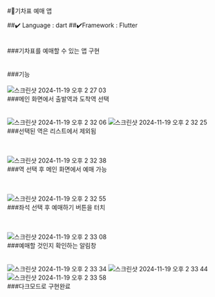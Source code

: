 #🚅기차표 예매 앱


##✔️  Language : dart 
##✔️Framework : Flutter
</br>
</br>
</br>
###기차표를 예매할 수 있는 앱 구현
</br>
</br>
</br>
###기능
</br>
</br>
![스크린샷 2024-11-19 오후 2 27 03](https://github.com/user-attachments/assets/7590d4af-f219-462d-8000-ea71a119b227)</br>
###메인 화면에서 출발역과 도착역 선택
</br>
</br>
</br>
![스크린샷 2024-11-19 오후 2 32 06](https://github.com/user-attachments/assets/e33aa1ec-dfaf-4343-96c7-527f8897d37c)
![스크린샷 2024-11-19 오후 2 32 25](https://github.com/user-attachments/assets/07a2d68b-8a8c-4a71-a6a7-a17e1fdcca7d)</br>
###선택된 역은 리스트에서 제외됨
</br>
</br>
</br>

![스크린샷 2024-11-19 오후 2 32 38](https://github.com/user-attachments/assets/5464c7fd-675d-4601-9f51-f8acd93a63c7)</br>
###역 선택 후 메인 화면에서 예매 가능
</br>
</br>
</br>

![스크린샷 2024-11-19 오후 2 32 55](https://github.com/user-attachments/assets/d8cfbd48-6b65-4c22-b36f-d6f5f5e4da9b)</br>
###좌석 선택 후 예매하기 버튼을 터치
</br>
</br>
</br>

![스크린샷 2024-11-19 오후 2 33 08](https://github.com/user-attachments/assets/cad2732e-32e7-48b4-80aa-e6e8442d5cbd)</br>
###예매할 것인지 확인하는 알림창
</br>
</br>
</br>
![스크린샷 2024-11-19 오후 2 33 34](https://github.com/user-attachments/assets/67415deb-efce-4e71-a200-1bf866d9603e)
![스크린샷 2024-11-19 오후 2 33 44](https://github.com/user-attachments/assets/7f20fd17-f0ff-4329-86b2-b94cced122ae)
![스크린샷 2024-11-19 오후 2 33 58](https://github.com/user-attachments/assets/417da5ed-6e54-46ce-b330-5087128387a6)</br>
###다크모드로 구현완료
</br>
</br>
</br>

